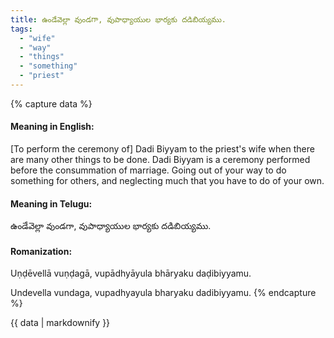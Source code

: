 ```yaml
---
title: ఉండేవెల్లా వుండగా, వుపాధ్యాయుల భార్యకు దడిబియ్యము.
tags:
  - "wife"
  - "way"
  - "things"
  - "something"
  - "priest"
---
```


{% capture data %}
#### Meaning in English:
[To perform the ceremony of] Dadi Biyyam to the priest's wife when there are many other things to be done.
Dadi Biyyam is a ceremony performed before the consummation of marriage.
Going out of your way to do something for others, and neglecting much that you have to do of your own.

#### Meaning in Telugu:
ఉండేవెల్లా వుండగా, వుపాధ్యాయుల భార్యకు దడిబియ్యము.

#### Romanization:
Uṇḍēvellā vuṇḍagā, vupādhyāyula bhāryaku daḍibiyyamu.

Undevella vundaga, vupadhyayula bharyaku dadibiyyamu.
{% endcapture %}

{{ data | markdownify }}

